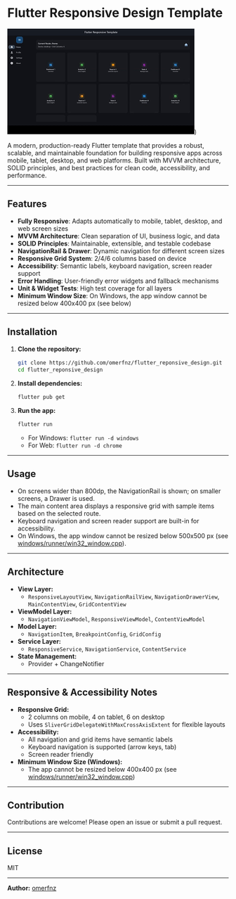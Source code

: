 # Flutter Responsive Design Template
![Proje](https://raw.githubusercontent.com/omerfnz/flutter_reponsive_design/refs/heads/master/video.gif))


A modern, production-ready Flutter template that provides a robust, scalable, and maintainable foundation for building responsive apps across mobile, tablet, desktop, and web platforms. Built with MVVM architecture, SOLID principles, and best practices for clean code, accessibility, and performance.

---

## Features
- **Fully Responsive**: Adapts automatically to mobile, tablet, desktop, and web screen sizes
- **MVVM Architecture**: Clean separation of UI, business logic, and data
- **SOLID Principles**: Maintainable, extensible, and testable codebase
- **NavigationRail & Drawer**: Dynamic navigation for different screen sizes
- **Responsive Grid System**: 2/4/6 columns based on device
- **Accessibility**: Semantic labels, keyboard navigation, screen reader support
- **Error Handling**: User-friendly error widgets and fallback mechanisms
- **Unit & Widget Tests**: High test coverage for all layers
- **Minimum Window Size**: On Windows, the app window cannot be resized below 400x400 px (see below)

---

## Installation

1. **Clone the repository:**
   ```sh
   git clone https://github.com/omerfnz/flutter_reponsive_design.git
   cd flutter_reponsive_design
   ```
2. **Install dependencies:**
   ```sh
   flutter pub get
   ```
3. **Run the app:**
   ```sh
   flutter run
   ```
   - For Windows: `flutter run -d windows`
   - For Web: `flutter run -d chrome`

---

## Usage
- On screens wider than 800dp, the NavigationRail is shown; on smaller screens, a Drawer is used.
- The main content area displays a responsive grid with sample items based on the selected route.
- Keyboard navigation and screen reader support are built-in for accessibility.
- On Windows, the app window cannot be resized below 500x500 px (see [windows/runner/win32_window.cpp](windows/runner/win32_window.cpp)).

---

## Architecture
- **View Layer:**
  - `ResponsiveLayoutView`, `NavigationRailView`, `NavigationDrawerView`, `MainContentView`, `GridContentView`
- **ViewModel Layer:**
  - `NavigationViewModel`, `ResponsiveViewModel`, `ContentViewModel`
- **Model Layer:**
  - `NavigationItem`, `BreakpointConfig`, `GridConfig`
- **Service Layer:**
  - `ResponsiveService`, `NavigationService`, `ContentService`
- **State Management:**
  - Provider + ChangeNotifier

---

## Responsive & Accessibility Notes
- **Responsive Grid:**
  - 2 columns on mobile, 4 on tablet, 6 on desktop
  - Uses `SliverGridDelegateWithMaxCrossAxisExtent` for flexible layouts
- **Accessibility:**
  - All navigation and grid items have semantic labels
  - Keyboard navigation is supported (arrow keys, tab)
  - Screen reader friendly
- **Minimum Window Size (Windows):**
  - The app cannot be resized below 400x400 px (see [windows/runner/win32_window.cpp](windows/runner/win32_window.cpp))

---

## Contribution
Contributions are welcome! Please open an issue or submit a pull request.

---

## License
MIT

---

**Author:** [omerfnz](https://github.com/omerfnz)
